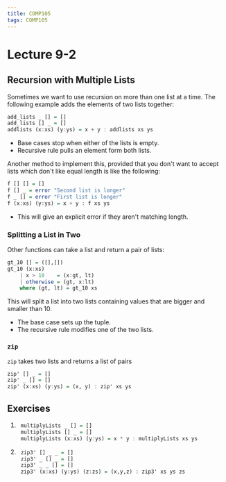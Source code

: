 ```yaml
---
title: COMP105
tags: COMP105
---
```


# Lecture 9-2

## Recursion with Multiple Lists

Sometimes we want to use recursion on more than one list at a time. The following example adds the elements of two lists together:

```haskell
add_lists _ [] = []
add_lists [] _ = []
addlists (x:xs) (y:ys) = x + y : addlists xs ys
```

* Base cases stop when either of the lists is empty.
* Recursive rule pulls an element form both lists.

Another method to implement this, provided that you don't want to accept lists which don't like equal length is like the following:

```haskell
f [] [] = []
f [] _ = error "Second list is longer"
f _ [] = error "First list is longer"
f (x:xs) (y:ys) = x + y : f xs ys
```

* This will give an explicit error if they aren't matching length.

### Splitting a List in Two

Other functions can take a list and return a pair of lists:

```haskell
gt_10 [] = ([],[])
gt_10 (x:xs)
	| x > 10	= (x:gt, lt)
	| otherwise	= (gt, x:lt)
	where (gt, lt) = gt_10 xs
```

This will split a list into two lists containing values that are bigger and smaller than 10. 

* The base case sets up the tuple.
* The recursive rule modifies one of the two lists. 

### `zip`

`zip` takes two lists and returns a list of pairs

```haskell
zip' [] _ = []
zip' _ [] = []
zip' (x:xs) (y:ys) = (x, y) : zip' xs ys
```

## Exercises

1. ```haskell
	multiplyLists _ [] = []
	multiplyLists [] _ = []
	multiplyLists (x:xs) (y:ys) = x * y : multiplyLists xs ys
	```

1. ```haskell
	zip3' [] _ _ = []
	zip3' _ [] _ = []
	zip3' _ _ [] = []
	zip3' (x:xs) (y:ys) (z:zs) = (x,y,z) : zip3' xs ys zs
	```